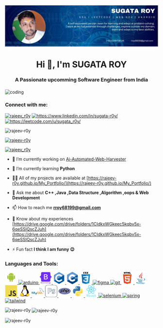 ![logo](https://github.com/raJeev-r0y/rajeev-r0y/blob/main/github%20bannar.JPG)
<h1 align="center">Hi 👋, I'm SUGATA ROY</h1>
<h3 align="center">A Passionate upcomming Software Engineer from India</h3>

<img src="https://user-images.githubusercontent.com/55389276/140866485-8fb1c876-9a8f-4d6a-98dc-08c4981eaf70.gif" alt="coding" width="400" align="middle">
<h3 align="left">Connect with me:</h3>
<p align="left">
<a href="https://twitter.com/rajeev_r0y" target="blank"><img align="center" src="https://raw.githubusercontent.com/rahuldkjain/github-profile-readme-generator/master/src/images/icons/Social/twitter.svg" alt="rajeev_r0y" height="30" width="40" /></a>
<a href="https://linkedin.com/in/https://www.linkedin.com/in/sugata-r0y/" target="blank"><img align="center" src="https://raw.githubusercontent.com/rahuldkjain/github-profile-readme-generator/master/src/images/icons/Social/linked-in-alt.svg" alt="https://www.linkedin.com/in/sugata-r0y/" height="30" width="40" /></a>
<a href="https://www.leetcode.com/https://leetcode.com/u/sugata_r0y/" target="blank"><img align="center" src="https://raw.githubusercontent.com/rahuldkjain/github-profile-readme-generator/master/src/images/icons/Social/leet-code.svg" alt="https://leetcode.com/u/sugata_r0y/" height="30" width="40" /></a>
</p>


<p align="left"> <img src="https://komarev.com/ghpvc/?username=rajeev-r0y&label=Profile%20views&color=0e75b6&style=flat" alt="rajeev-r0y" /> </p>

<p align="left"> <a href="https://github.com/ryo-ma/github-profile-trophy"><img src="https://github-profile-trophy.vercel.app/?username=rajeev-r0y" alt="rajeev-r0y" /></a> </p>

<p align="left"> <a href="https://twitter.com/rajeev_r0y" target="blank"><img src="https://img.shields.io/twitter/follow/rajeev_r0y?logo=twitter&style=for-the-badge" alt="rajeev_r0y" /></a> </p>

- 🔭 I’m currently working on [Ai-Automated-Web-Harvester](https://github.com/raJeev-r0y/Ai-Automated-Web-Harvester)

- 🌱 I’m currently learning **Python**

- 👨‍💻 All of my projects are available at [https://rajeev-r0y.github.io/My_Portfolio/](https://rajeev-r0y.github.io/My_Portfolio/)

- 💬 Ask me about **C++ ,Java ,Data Structure ,Algorithm ,oops & Web Development**

- 📫 How to reach me **rroy68199@gmail.com**

- 📄 Know about my experiences [https://drive.google.com/drive/folders/1CIdkxWGkeec5kqbv5x-6qeSSIQscZJuh](https://drive.google.com/drive/folders/1CIdkxWGkeec5kqbv5x-6qeSSIQscZJuh)

- ⚡ Fun fact **I think I am funny 😉**


<h3 align="left">Languages and Tools:</h3>
<p align="left"> <a href="https://developer.android.com" target="_blank" rel="noreferrer"> <img src="https://raw.githubusercontent.com/devicons/devicon/master/icons/android/android-original-wordmark.svg" alt="android" width="40" height="40"/> </a> <a href="https://www.arduino.cc/" target="_blank" rel="noreferrer"> <img src="https://cdn.worldvectorlogo.com/logos/arduino-1.svg" alt="arduino" width="40" height="40"/> </a> <a href="https://getbootstrap.com" target="_blank" rel="noreferrer"> <img src="https://raw.githubusercontent.com/devicons/devicon/master/icons/bootstrap/bootstrap-plain-wordmark.svg" alt="bootstrap" width="40" height="40"/> </a> <a href="https://www.cprogramming.com/" target="_blank" rel="noreferrer"> <img src="https://raw.githubusercontent.com/devicons/devicon/master/icons/c/c-original.svg" alt="c" width="40" height="40"/> </a> <a href="https://www.w3schools.com/cpp/" target="_blank" rel="noreferrer"> <img src="https://raw.githubusercontent.com/devicons/devicon/master/icons/cplusplus/cplusplus-original.svg" alt="cplusplus" width="40" height="40"/> </a> <a href="https://www.w3schools.com/css/" target="_blank" rel="noreferrer"> <img src="https://raw.githubusercontent.com/devicons/devicon/master/icons/css3/css3-original-wordmark.svg" alt="css3" width="40" height="40"/> </a> <a href="https://www.figma.com/" target="_blank" rel="noreferrer"> <img src="https://www.vectorlogo.zone/logos/figma/figma-icon.svg" alt="figma" width="40" height="40"/> </a> <a href="https://git-scm.com/" target="_blank" rel="noreferrer"> <img src="https://www.vectorlogo.zone/logos/git-scm/git-scm-icon.svg" alt="git" width="40" height="40"/> </a> <a href="https://www.w3.org/html/" target="_blank" rel="noreferrer"> <img src="https://raw.githubusercontent.com/devicons/devicon/master/icons/html5/html5-original-wordmark.svg" alt="html5" width="40" height="40"/> </a> <a href="https://www.java.com" target="_blank" rel="noreferrer"> <img src="https://raw.githubusercontent.com/devicons/devicon/master/icons/java/java-original.svg" alt="java" width="40" height="40"/> </a> <a href="https://developer.mozilla.org/en-US/docs/Web/JavaScript" target="_blank" rel="noreferrer"> <img src="https://raw.githubusercontent.com/devicons/devicon/master/icons/javascript/javascript-original.svg" alt="javascript" width="40" height="40"/> </a> <a href="https://www.linux.org/" target="_blank" rel="noreferrer"> <img src="https://raw.githubusercontent.com/devicons/devicon/master/icons/linux/linux-original.svg" alt="linux" width="40" height="40"/> </a> <a href="https://www.mysql.com/" target="_blank" rel="noreferrer"> <img src="https://raw.githubusercontent.com/devicons/devicon/master/icons/mysql/mysql-original-wordmark.svg" alt="mysql" width="40" height="40"/> </a> <a href="https://www.photoshop.com/en" target="_blank" rel="noreferrer"> <img src="https://raw.githubusercontent.com/devicons/devicon/master/icons/photoshop/photoshop-line.svg" alt="photoshop" width="40" height="40"/> </a> <a href="https://www.php.net" target="_blank" rel="noreferrer"> <img src="https://raw.githubusercontent.com/devicons/devicon/master/icons/php/php-original.svg" alt="php" width="40" height="40"/> </a> <a href="https://www.python.org" target="_blank" rel="noreferrer"> <img src="https://raw.githubusercontent.com/devicons/devicon/master/icons/python/python-original.svg" alt="python" width="40" height="40"/> </a> <a href="https://reactjs.org/" target="_blank" rel="noreferrer"> <img src="https://raw.githubusercontent.com/devicons/devicon/master/icons/react/react-original-wordmark.svg" alt="react" width="40" height="40"/> </a> <a href="https://www.selenium.dev" target="_blank" rel="noreferrer"> <img src="https://raw.githubusercontent.com/detain/svg-logos/780f25886640cef088af994181646db2f6b1a3f8/svg/selenium-logo.svg" alt="selenium" width="40" height="40"/> </a> <a href="https://spring.io/" target="_blank" rel="noreferrer"> <img src="https://www.vectorlogo.zone/logos/springio/springio-icon.svg" alt="spring" width="40" height="40"/> </a> <a href="https://tailwindcss.com/" target="_blank" rel="noreferrer"> <img src="https://www.vectorlogo.zone/logos/tailwindcss/tailwindcss-icon.svg" alt="tailwind" width="40" height="40"/> </a> </p>

<p><img align="left" src="https://github-readme-stats.vercel.app/api/top-langs?username=rajeev-r0y&show_icons=true&locale=en&layout=compact" alt="rajeev-r0y" /></p>

<p>&nbsp;<img align="center" src="https://github-readme-stats.vercel.app/api?username=rajeev-r0y&show_icons=true&locale=en" alt="rajeev-r0y" /></p>

<p><img align="center" src="https://github-readme-streak-stats.herokuapp.com/?user=rajeev-r0y&" alt="rajeev-r0y" /></p>
